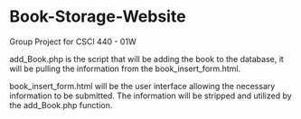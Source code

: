 # Book-Storage-Website
Group Project for CSCI 440 - 01W

add_Book.php is the script that will be adding the book to the database, it will be pulling the information
from the book_insert_form.html.

book_insert_form.html will be the user interface allowing the necessary information to be submitted. The information will
be stripped and utilized by the add_Book.php function.
